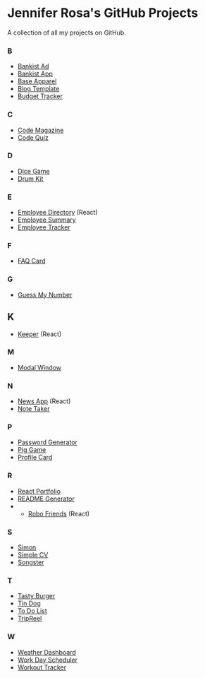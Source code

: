 # Jennifer Rosa's GitHub Projects
A collection of all my projects on GitHub.

### B
- <a href="https://github.com/rosajen27/bankist-ad">Bankist Ad</a>
- <a href="https://github.com/rosajen27/bankist">Bankist App</a>
- <a href="https://github.com/rosajen27/base-apparel">Base Apparel</a>
- <a href="https://github.com/rosajen27/blog-template">Blog Template</a>
- <a href="https://github.com/rosajen27/budget-tracker">Budget Tracker</a>


### C
- <a href="https://github.com/rosajen27/code-magazine">Code Magazine</a>
- <a href="https://github.com/rosajen27/codequiz">Code Quiz</a>


### D
- <a href="https://github.com/rosajen27/dicegame">Dice Game</a>
- <a href="https://github.com/rosajen27/drumkit">Drum Kit</a>


### E
- <a href="https://github.com/rosajen27/employee-directory">Employee Directory</a> (React)
- <a href="https://github.com/rosajen27/employee-summary">Employee Summary</a>
- <a href="https://github.com/rosajen27/employee-tracker">Employee Tracker</a>


### F
- <a href="https://github.com/rosajen27/faq-card">FAQ Card</a>


### G
- <a href="https://github.com/rosajen27/guess-my-number">Guess My Number</a>


## K
- <a href="https://github.com/rosajen27/keeper">Keeper</a> (React)


### M
- <a href="https://github.com/rosajen27/modal-window">Modal Window</a>


### N
- <a href="https://github.com/rosajen27/news-app">News App</a> (React)
- <a href="https://github.com/rosajen27/note-taker">Note Taker</a>


### P
- <a href="https://github.com/rosajen27/pw-gen">Password Generator</a>
- <a href="https://github.com/rosajen27/pig">Pig Game</a>
- <a href="https://github.com/rosajen27/profile-card">Profile Card</a>


### R
- <a href="https://github.com/rosajen27/react-portfolio">React Portfolio</a>
- <a href="https://github.com/rosajen27/README-Generator">README Generator</a>
- - <a href="https://github.com/rosajen27/robofriends">Robo Friends</a> (React)


### S
- <a href="https://github.com/rosajen27/simon">Simon</a>
- <a href="https://github.com/rosajen27/cv2">Simple CV</a>
- <a href="https://github.com/rosajen27/songster">Songster</a>


### T
- <a href="https://github.com/rosajen27/burger">Tasty Burger</a>
- <a href="https://github.com/rosajen27/tindog">Tin Dog</a>
- <a href="https://github.com/rosajen27/todolist">To Do List</a>
- <a href="https://github.com/rosajen27/trip-reel">TripReel</a>


### W
- <a href="https://github.com/rosajen27/weather-dashboard">Weather Dashboard</a>
- <a href="https://github.com/rosajen27/work-day-scheduler">Work Day Scheduler</a>
- <a href="https://github.com/rosajen27/workout-tracker">Workout Tracker</a>
